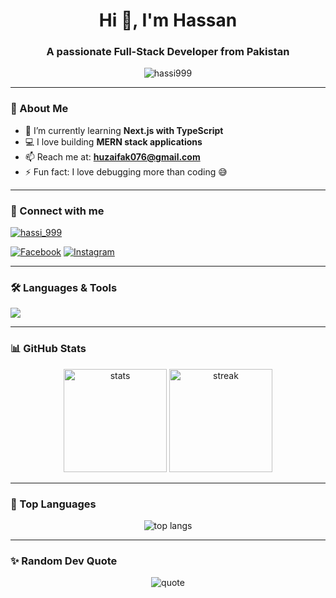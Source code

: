 <h1 align="center">Hi 👋, I'm Hassan</h1>
<h3 align="center">A passionate Full-Stack Developer from Pakistan</h3>

<p align="center">
  <img src="https://komarev.com/ghpvc/?username=hassi999&label=Profile%20views&color=0e75b6&style=flat" alt="hassi999" />
</p>

---

### 🌟 About Me  
- 🌱 I’m currently learning **Next.js with TypeScript**  
- 💻 I love building **MERN stack applications**  
- 📫 Reach me at: **huzaifak076@gmail.com**  
- ⚡ Fun fact: I love debugging more than coding 😅  

---

### 🤝 Connect with me  
<p align="left">
<a href="https://twitter.com/rtzz_999" target="blank"><img src="https://img.shields.io/twitter/follow/hassi_999?logo=twitter&style=for-the-badge" alt="hassi_999" /></a>

<a href="https://fb.com/profile.php?id=100037098759322" target="blank"><img src="https://img.shields.io/badge/Facebook-%231877F2.svg?&style=for-the-badge&logo=facebook&logoColor=white" alt="Facebook"/></a>
<a href="https://instagram.com/hassi_999" target="blank"><img src="https://img.shields.io/badge/Instagram-%23E4405F.svg?&style=for-the-badge&logo=instagram&logoColor=white" alt="Instagram"/></a>
</p>

---

### 🛠️ Languages & Tools  
<p align="left">
  <img src="https://skillicons.dev/icons?i=html,css,js,react,nextjs,nodejs,express,mongodb,tailwind,git,cpp" />
</p>

---

### 📊 GitHub Stats  
<p align="center">
  <img src="https://github-readme-stats.vercel.app/api?username=hassi999&show_icons=true&theme=radical" alt="stats" height="165"/>
  <img src="https://github-readme-streak-stats.herokuapp.com/?user=hassi999&theme=radical" alt="streak" height="165"/>
</p>

---

### 🚀 Top Languages  
<p align="center">
  <img src="https://github-readme-stats.vercel.app/api/top-langs/?username=hassi999&layout=compact&theme=radical" alt="top langs" />
</p>

---

### ✨ Random Dev Quote  
<p align="center">
  <img src="https://quotes-github-readme.vercel.app/api?type=horizontal&theme=radical" alt="quote"/>
</p>


